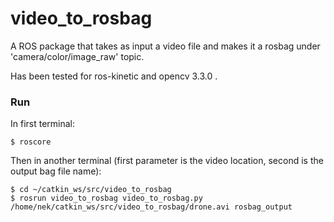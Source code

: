 # video_to_rosbag

A ROS package that takes as input a video file and makes it a rosbag under 'camera/color/image_raw' topic.

Has been tested for ros-kinetic and opencv 3.3.0 .

### Run

In first terminal:
```
$ roscore
```
Then in another terminal (first parameter is the video location, second is the output bag file name): 
```
$ cd ~/catkin_ws/src/video_to_rosbag
$ rosrun video_to_rosbag video_to_rosbag.py /home/nek/catkin_ws/src/video_to_rosbag/drone.avi rosbag_output
```
